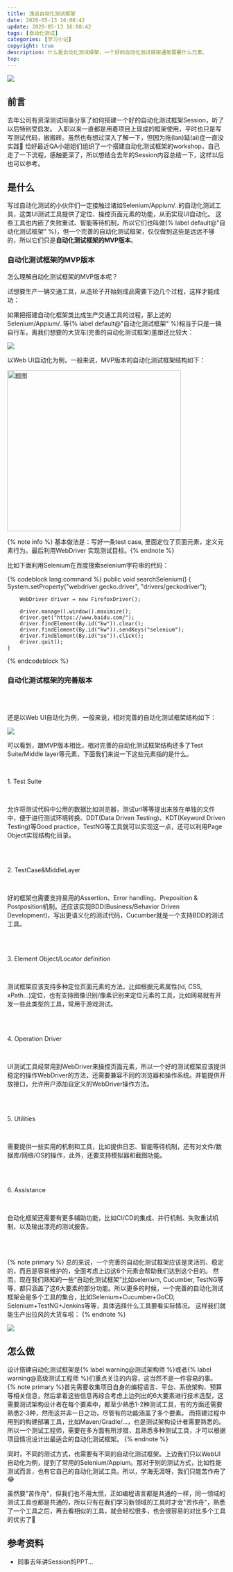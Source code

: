 ```yaml
---
title: 浅谈自动化测试框架
date: 2020-05-13 16:08:42
update: 2020-05-13 16:08:42
tags: [自动化测试]
categories: [学习小记]
copyright: true
description: 什么是自动化测试框架，一个好的自动化测试框架通常需要什么元素。
top:
---
```


<img src="https://i.loli.net/2020/05/15/yHdcTpMbsvJB2zh.jpg" >


## 前言

去年公司有资深测试同事分享了如何搭建一个好的自动化测试框架Session，听了以后特别受启发。
入职以来一直都是用着项目上现成的框架使用，平时也只是写写测试代码，搬搬砖。虽然也有想过深入了解一下，但因为拖(lan)延(ai)症一直没实践:see_no_evil:
恰好最近QA小姐姐们组织了一个搭建自动化测试框架的workshop，自己走了一下流程，感触更深了，所以想结合去年的Session内容总结一下，这样以后也可以参考。

## 是什么

写过自动化测试的小伙伴们一定接触过诸如Selenium/Appium/..的自动化测试工具，这类UI测试工具提供了定位、操控页面元素的功能，从而实现UI自动化。
这些工具也内嵌了失败重试、智能等待机制，所以它们也叫做{% label
default@"自动化测试框架"
%}，但一个完善的自动化测试框架，仅仅做到这些是远远不够的，所以它们只是**自动化测试框架的MVP版本**。

### 自动化测试框架的MVP版本

怎么理解自动化测试框架的MVP版本呢？

试想要生产一辆交通工具，从造轮子开始到成品需要下边几个过程，这样才能成功：

<im src="https://i.loli.net/2020/05/14/sVS2y3nXflDgowB.png" >

如果把搭建自动化框架类比成生产交通工具的过程，那上述的Selenium/Appium/..等{%
label default@"自动化测试框架"
%}相当于只是一辆自行车，离我们想要的大货车(完善的自动化测试框架)差距还比较大：

<img src="https://i.loli.net/2020/05/14/jCBKgVplGJZkM1n.png" >

以Web UI自动化为例，一般来说，MVP版本的自动化测试框架结构如下：

<img src="https://i.loli.net/2020/05/14/3iMYrD2jC8R7O5U.png" alt="题图" height="370" width="400">

{% note info %} 基本做法是：写好一条test case, 里面定位了页面元素，定义元素行为。最后利用WebDriver 实现测试目标。{% endnote %}

比如下面利用Selenium在百度搜索selenium字符串的代码：

{% codeblock lang:command %} public void searchSelenium() { 
        System.setProperty("webdriver.gecko.driver", "drivers/geckodriver");

        WebDriver driver = new FirefoxDriver();

        driver.manage().window().maximize();
        driver.get("https://www.baidu.com/");
        driver.findElement(By.id("kw")).clear();
        driver.findElement(By.id("kw")).sendKeys("selenium");
        driver.findElement(By.id("su")).click();
        driver.quit();
    }
{% endcodeblock %}
<br>

### 自动化测试框架的完善版本

<br>
<br>

还是以Web UI自动化为例，一般来说，相对完善的自动化测试框架结构如下：

<img src="https://i.loli.net/2020/05/14/tTnUyI9VsHY4N1q.png">

可以看到，跟MVP版本相比，相对完善的自动化测试框架结构还多了Test Suite/Middle layer等元素，下面我们来说一下这些元素指的是什么。
<br>

<br>


<span id="inline-toc">1.</span> Test Suite

<br>

允许将测试代码中公用的数据比如浏览器，测试url等等提出来放在单独的文件中，便于进行测试环境转换、DDT(Data
Driven Testing)、KDT(Keyword Driven Testing)等Good
practice，TestNG等工具就可以实现这一点，还可以利用Page Object实现结构化目录。

<br>
<br>

<span id="inline-toc">2.</span> TestCase&MiddleLayer

<br>

好的框架也需要支持易用的Assertion、Error handling、Preposition &
Postposition机制。还应该实现BDD(Business/Behavior Driven
Development)，写出更语义化的测试代码，Cucumber就是一个支持BDD的测试工具。

<br>
<br>


<span id="inline-toc">3.</span> Element Object/Locator definition

<br>

测试框架应该支持多种定位页面元素的方法，比如根据元素属性(Id, CSS,
xPath…)定位，也有支持图像识别/像素识别来定位元素的工具，比如网易就有开发一些此类型的工具，常用于游戏测试。

<br>
<br>

<span id="inline-toc">4.</span> Operation Driver

<br>

UI测试工具经常用到WebDriver来操控页面元素，所以一个好的测试框架应该提供稳定的操作WebDriver的方法，还需要兼容不同的浏览器和操作系统。并能提供开放接口，允许用户添加自定义的WebDriver操作方法。

<br>
<br>

<span id="inline-toc">5.</span> Utilities

<br>

需要提供一些实用的机制和工具，比如提供日志、智能等待机制，还有对文件/数据库/网络/OS的操作，此外，还要支持模拟器和截图功能。

<br>
<br>


<span id="inline-toc">6.</span> Assistance

<br>

自动化框架还需要有更多辅助功能，比如CI/CD的集成、并行机制、失败重试机制，以及输出漂亮的测试报告。

<br>
<br>


{% note primary %}
总的来说，一个完善的自动化测试框架应该是灵活的、稳定的，而且是容易维护的，全面考虑上边这6个元素会帮助我们达到这个目的。
然而，现在我们熟知的一些“自动化测试框架”比如selenium, Cucumber, TestNG等等，都只涵盖了这6大要素的部分功能。所以更多的时候，一个完善的自动化测试框架会是多个工具的集合，比如Selenium+Cucumber+GoCD, Selenium+TestNG+Jenkins等等，具体选择什么工具要看实际情况。
这样我们就能生产出拉风的大货车啦：
{% endnote %}

<img src="https://i.loli.net/2020/05/14/8xZPSG624mRkAaL.png" >


## 怎么做

设计搭建自动化测试框架是{% label warning@测试架构师 %}或者{% label
warning@高级测试工程师 %}们重点关注的内容，这当然不是一件容易的事。 {% note
primary
%}首先需要收集项目自身的编程语言、平台、系统架构、预算等相关信息，然后拿着这些信息再综合考虑上边列出的6大要素进行技术选型，这需要测试架构设计者在每个要素中，都至少熟悉1-2种测试工具，有的方面还需要熟悉2-3种，然而这并非一日之功，尽管有的功能涵盖了多个要素。
而搭建过程中用到的构建部署工具，比如Maven/Gradle/...，也是测试架构设计者需要熟悉的。
所以一个测试工程师，需要在多方面有所涉猎，且熟悉多种测试工具，才可以根据项目情况设计出最适合的自动化测试框架。
{% endnote %} 

同时，不同的测试方式，也需要有不同的自动化测试框架。上边我们只以WebUI自动化为例，提到了常用的Selenium/Appium。那对于别的测试方式，比如性能测试而言，也有它自己的自动化测试工具。所以，学海无涯呀，我们只能苦作舟了:joy:

虽然要"苦作舟"，但我们也不用太慌，正如编程语言都是共通的一样，同一领域的测试工具也都是共通的，所以只有在我们学习新领域的工具时才会"苦作舟"，熟悉了一个工具之后，再去看相似的工具，就会轻松很多，也会很容易的对比多个工具的优劣了:muscle:


## 参考资料
- 同事去年讲Session的PPT...


